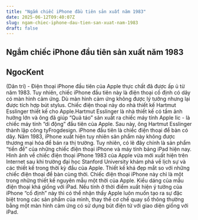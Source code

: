 ```yaml
---
title: "Ngắm chiếc iPhone đầu tiên sản xuất năm 1983"
date: 2025-06-12T09:40:07Z
slug: ngam-chiec-iphone-dau-tien-san-xuat-nam-1983
draft: false
---
```


## Ngắm chiếc iPhone đầu tiên sản xuất năm 1983

## NgocKent

(Dân trí) - Điện thoại iPhone đầu tiên của Apple thực chất đã được ấp ủ từ năm 1983. Tuy nhiên, chiếc iPhone đầu tiên này là điện thoại cố định có dây có màn hình cảm ứng. Dù màn hình cảm ứng không được lý tưởng nhưng lại được tích hợp bút stylus.
Chiếc điện thoại này do nhà thiết kế Hartmut Esslinger thiết kế cho Apple.Hartmut Esslinger là nhà thiết kế có tầm ảnh hưởng lớn và ông đã giúp “Quả táo” sản xuất ra chiếc máy tính Apple Iic - là chiếc máy tính “di động” đầu tiên của Apple. Sau này, ông Hartmut Esslinger thành lập công tyFrogdesign.
iPhone đầu tiên là chiếc điện thoại để bàn có dây.
Năm 1983, iPhone xuất hiện tuy nhiên sản phẩm này không được thương mại hóa để bán ra thị trường. Tuy nhiên, có lẽ đây chính là sản phẩm “tiền đề” của những chiếc điện thoại iPhone và máy tính bảng iPad hiện nay.
Hình ảnh về chiếc điện thoại iPhone 1983 của Apple vừa mới xuất hiện trên Internet sau khi trường đại  học Stanford University khám phá về lịch sự và các thiết kế trong thời kỳ đầu của Apple.
Thiết kế khá đẹp mắt so với những chiếc điện thoại để bàn cùng thời.
Chiếc điện thoại iPhone này chỉ là một trong những thiết kế nguyên mẫu một thời của Apple. Kiểu dáng của mẫu điện thoại khá giống với iPad. Nếu tính ở thời điểm xuất hiện ý tưởng của iPhone “cố định” này thì có thể nhận thấy Apple luôn muốn tạo ra sự đặc biệt trong các sản phẩm của mình, thay thế cơ chế quay số thông thường bằng một màn hình cảm ứng có sử dụng bút điện tử  với giao diện giống với iPad.